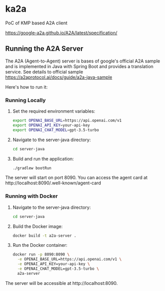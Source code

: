 # ka2a
PoC of KMP  based A2A client

https://google-a2a.github.io/A2A/latest/specification/

## Running the A2A Server

The A2A (Agent-to-Agent) server is bases of google's official A2A sample and is implemented in Java with Spring Boot and provides a translation service. See details to official sample https://a2aprotocol.ai/docs/guide/a2a-java-sample

Here's how to run it:

### Running Locally

1. Set the required environment variables:
   ```bash
   export OPENAI_BASE_URL=https://api.openai.com/v1
   export OPENAI_API_KEY=your-api-key
   export OPENAI_CHAT_MODEL=gpt-3.5-turbo
   ```

2. Navigate to the server-java directory:
   ```bash
   cd server-java
   ```

3. Build and run the application:
   ```bash
   ./gradlew bootRun
   ```

The server will start on port 8090. You can access the agent card at http://localhost:8090/.well-known/agent-card

### Running with Docker

1. Navigate to the server-java directory:
   ```bash
   cd server-java
   ```

2. Build the Docker image:
   ```bash
   docker build -t a2a-server .
   ```

3. Run the Docker container:
   ```bash
   docker run -p 8090:8090 \
     -e OPENAI_BASE_URL=https://api.openai.com/v1 \
     -e OPENAI_API_KEY=your-api-key \
     -e OPENAI_CHAT_MODEL=gpt-3.5-turbo \
     a2a-server
   ```

The server will be accessible at http://localhost:8090.

